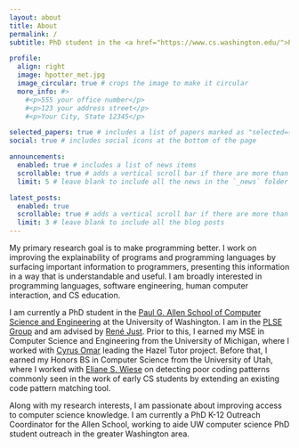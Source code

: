 ```yaml
---
layout: about
title: About
permalink: /
subtitle: PhD student in the <a href="https://www.cs.washington.edu/">Paul G. Allen School of Computer Science and Engineering</a> at the University of Washington

profile:
  align: right
  image: hpotter_met.jpg
  image_circular: true # crops the image to make it circular
  more_info: #>
    #<p>555 your office number</p>
    #<p>123 your address street</p>
    #<p>Your City, State 12345</p>

selected_papers: true # includes a list of papers marked as "selected={true}"
social: true # includes social icons at the bottom of the page

announcements:
  enabled: true # includes a list of news items
  scrollable: true # adds a vertical scroll bar if there are more than 3 news items
  limit: 5 # leave blank to include all the news in the `_news` folder

latest_posts:
  enabled: true
  scrollable: true # adds a vertical scroll bar if there are more than 3 new posts items
  limit: 3 # leave blank to include all the blog posts
---
```


My primary research goal is to make programming better. I work on improving the explainability of programs and 
    programming languages by surfacing important information to programmers, presenting this information in a way that is understandable and useful.
   I am broadly interested in programming languages, software engineering, human computer interaction, and CS education.

I am currently a PhD student in the <a href="https://www.cs.washington.edu/">Paul G. Allen School of Computer Science and Engineering</a> at the University of Washington.
I am in the <a href="https://uwplse.org/">PLSE Group</a> and am advised by <a href="https://homes.cs.washington.edu/~rjust/">René Just</a>.
Prior to this, I earned my MSE in Computer Science and Engineering from the University of Michigan, where I worked with <a href="https://web.eecs.umich.edu/~comar/">Cyrus Omar</a> leading the Hazel Tutor project.
Before that, I earned my Honors BS in Computer Science from the University of Utah, where I worked with <a href="https://eliane-s-wiese.owlstown.net/">Eliane S. Wiese</a> on detecting poor coding patterns commonly seen in the work of early CS students by extending an existing code pattern matching tool.

Along with my research interests, I am passionate about improving access to computer science knowledge.
    I am currently a PhD K-12 Outreach Coordinator for the Allen School, working to aide UW computer science PhD student outreach 
    in the greater Washington area.
